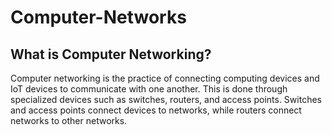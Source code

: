# Computer-Networks

## What is Computer Networking?
Computer networking is the practice of connecting computing devices and IoT devices to communicate with one another. This is done through specialized devices such as switches, routers, and access points. Switches and access points connect devices to networks, while routers connect networks to other networks.
